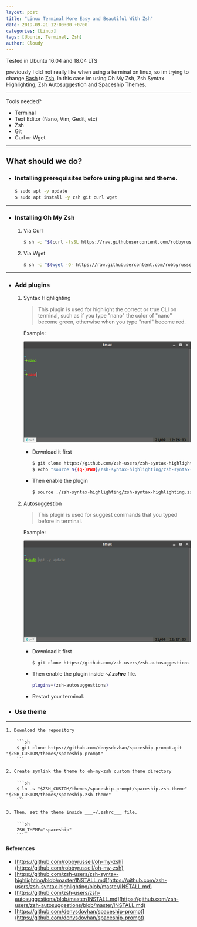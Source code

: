 ```yaml
---
layout: post
title: "Linux Terminal More Easy and Beautiful With Zsh"
date: 2019-09-21 12:00:00 +0700
categories: [Linux]
tags: [Ubuntu, Terminal, Zsh]
author: Cloudy
---
```


Tested in Ubuntu 16.04 and 18.04 LTS

previously I did not really like when using a terminal on linux, so im trying to change [Bash](https://en.wikipedia.org/wiki/Bash_(Unix_shell)) to [Zsh](https://en.wikipedia.org/wiki/Z_shell). In this case im using Oh My Zsh, Zsh Syntax Highlighting, Zsh Autosuggestion and Spaceship Themes.

---

Tools needed?
- Terminal
- Text Editor (Nano, Vim, Gedit, etc)
- Zsh
- Git
- Curl or Wget

---

## What should we do?
- ### Installing prerequisites before using plugins and theme.

    ```sh
    $ sudo apt -y update
    $ sudo apt install -y zsh git curl wget
    ```

---

- ### Installing Oh My Zsh

    1. Via Curl

        ```sh
        $ sh -c "$(curl -fsSL https://raw.githubusercontent.com/robbyrussell/oh-my-zsh/master/tools/install.sh)"
        ```
    2. Via Wget

        ```sh
        $ sh -c "$(wget -O- https://raw.githubusercontent.com/robbyrussell/oh-my-zsh/master/tools/install.sh)"
        ```

---

- ### Add plugins

    1. Syntax Highlighting

        > This plugin is used for highlight the correct or true CLI on terminal, such as if you type "nano" the color of "nano" become green, otherwise when you type "nani" become red.

        Example:

        ![examplesh](/assets/images/2019/9/21/ltmeabwz1.png)

        - Download it first

            ```sh
            $ git clone https://github.com/zsh-users/zsh-syntax-highlighting.git
            $ echo "source ${(q-)PWD}/zsh-syntax-highlighting/zsh-syntax-highlighting.zsh" >> ${ZDOTDIR:-$HOME}/.zshrc
            ```
        - Then enable the plugin

            ```sh
            $ source ./zsh-syntax-highlighting/zsh-syntax-highlighting.zsh
            ```

    2. Autosuggestion

        > This plugin is used for suggest commands that you typed before in terminal.
        
        Example:

        ![examplesh](/assets/images/2019/9/21/ltmeabwz2.png)

        - Download it first

            ```sh
            $ git clone https://github.com/zsh-users/zsh-autosuggestions ${ZSH_CUSTOM:-~/.oh-my-zsh/custom}/plugins/zsh-autosuggestions
            ```
        
        - Then enable the plugin inside ___~/.zshrc___ file.

            ```sh
            plugins=(zsh-autosuggestions)
            ```
        
        - Restart your terminal.

- ### Use theme

---

    1. Download the repository

        ```sh
        $ git clone https://github.com/denysdovhan/spaceship-prompt.git "$ZSH_CUSTOM/themes/spaceship-prompt"
        ```

    2. Create symlink the theme to oh-my-zsh custom theme directory

        ```sh
        $ ln -s "$ZSH_CUSTOM/themes/spaceship-prompt/spaceship.zsh-theme" "$ZSH_CUSTOM/themes/spaceship.zsh-theme"
        ```

    3. Then, set the theme inside ___~/.zshrc___ file.

        ```sh
        ZSH_THEME="spaceship"
        ```

#### References
- [https://github.com/robbyrussell/oh-my-zsh](https://github.com/robbyrussell/oh-my-zsh)
- [https://github.com/zsh-users/zsh-syntax-highlighting/blob/master/INSTALL.md](https://github.com/zsh-users/zsh-syntax-highlighting/blob/master/INSTALL.md)
- [https://github.com/zsh-users/zsh-autosuggestions/blob/master/INSTALL.md](https://github.com/zsh-users/zsh-autosuggestions/blob/master/INSTALL.md)
- [https://github.com/denysdovhan/spaceship-prompt](https://github.com/denysdovhan/spaceship-prompt)
